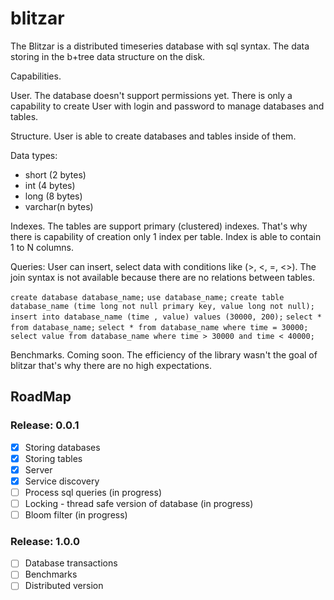 # blitzar

The Blitzar is a distributed timeseries database with sql syntax. 
The data storing in the b+tree data structure on the disk. 

Capabilities.

User.
The database doesn't support permissions yet. There is only a capability to create User with login and password to manage databases and tables. 

Structure.
User is able to create databases and tables inside of them.

Data types:
- short (2 bytes)
- int (4 bytes)
- long (8 bytes)
- varchar(n bytes)

Indexes.
The tables are support primary (clustered) indexes. That's why there is capability of creation only 1 index per table. Index is able to contain 1 to N columns. 

Queries:
User can insert, select data with conditions like (>, <, =, <>). 
The join syntax is not available because there are no relations between tables. 

```create database database_name;```
```use database_name;```
```create table database_name (time long not null primary key, value long not null);```
```insert into database_name (time , value) values (30000, 200);```
```select * from database_name;```
```select * from database_name where time = 30000;```
```select value from database_name where time > 30000 and time < 40000;```

Benchmarks.
Coming soon. The efficiency of the library wasn't the goal of blitzar that's why there are no high expectations. 

## RoadMap

### Release: 0.0.1
- [x]  Storing databases
- [x]  Storing tables
- [x]  Server
- [x]  Service discovery
- [ ]  Process sql queries (in progress)
- [ ]  Locking - thread safe version of database (in progress)
- [ ]  Bloom filter (in progress)

### Release: 1.0.0

- [ ]  Database transactions
- [ ]  Benchmarks
- [ ]  Distributed version
